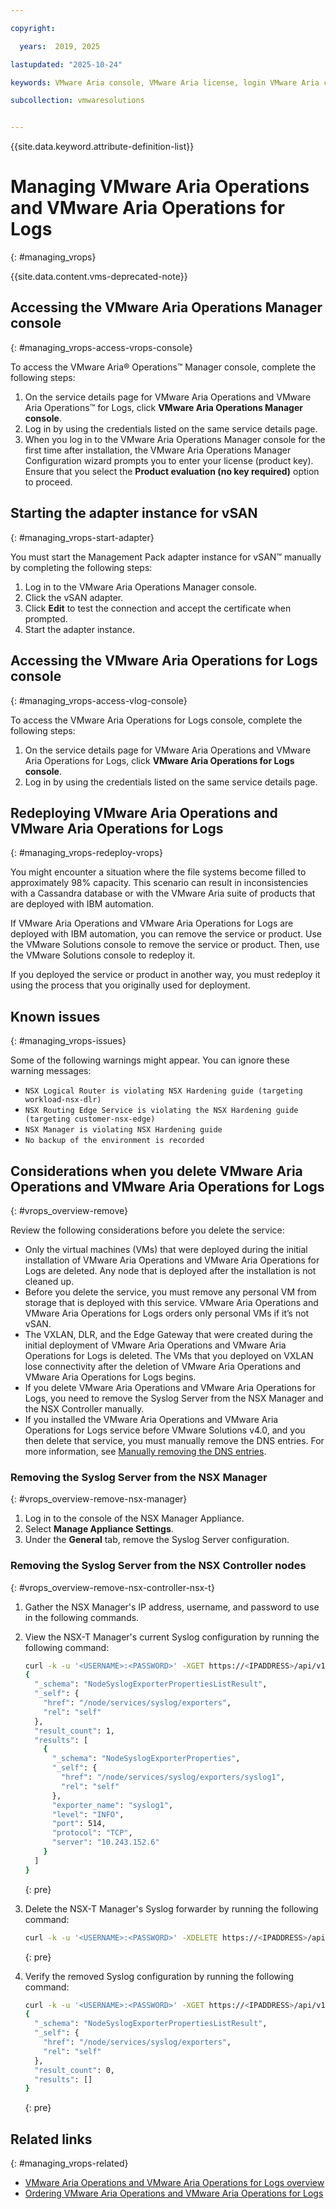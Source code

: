 ```yaml
---

copyright:

  years:  2019, 2025

lastupdated: "2025-10-24"

keywords: VMware Aria console, VMware Aria license, login VMware Aria console, vRealize console

subcollection: vmwaresolutions


---
```


{{site.data.keyword.attribute-definition-list}}

# Managing VMware Aria Operations and VMware Aria Operations for Logs
{: #managing_vrops}

{{site.data.content.vms-deprecated-note}}

## Accessing the VMware Aria Operations Manager console
{: #managing_vrops-access-vrops-console}

To access the VMware Aria® Operations™ Manager console, complete the following steps:
1. On the service details page for VMware Aria Operations and VMware Aria Operations™ for Logs, click **VMware Aria Operations Manager console**.
2. Log in by using the credentials listed on the same service details page.
3. When you log in to the VMware Aria Operations Manager console for the first time after installation, the VMware Aria Operations Manager Configuration wizard prompts you to enter your license (product key). Ensure that you select the **Product evaluation (no key required)** option to proceed.

## Starting the adapter instance for vSAN
{: #managing_vrops-start-adapter}

You must start the Management Pack adapter instance for vSAN™ manually by completing the following steps:
1. Log in to the VMware Aria Operations Manager console.
2. Click the vSAN adapter.
3. Click **Edit** to test the connection and accept the certificate when prompted.
4. Start the adapter instance.

## Accessing the VMware Aria Operations for Logs console
{: #managing_vrops-access-vlog-console}

To access the VMware Aria Operations for Logs console, complete the following steps:
1. On the service details page for VMware Aria Operations and VMware Aria Operations for Logs, click **VMware Aria Operations for Logs console**.
2. Log in by using the credentials listed on the same service details page.

## Redeploying VMware Aria Operations and VMware Aria Operations for Logs
{: #managing_vrops-redeploy-vrops}

You might encounter a situation where the file systems become filled to approximately 98% capacity. This scenario can result in inconsistencies with a Cassandra database or with the VMware Aria suite of products that are deployed with IBM automation.

If VMware Aria Operations and VMware Aria Operations for Logs are deployed with IBM automation, you can remove the service or product. Use the VMware Solutions console to remove the service or product. Then, use the VMware Solutions console to redeploy it.

If you deployed the service or product in another way, you must redeploy it using the process that you originally used for deployment.

## Known issues
{: #managing_vrops-issues}

Some of the following warnings might appear. You can ignore these warning messages:
* `NSX Logical Router is violating NSX Hardening guide (targeting workload-nsx-dlr)`
* `NSX Routing Edge Service is violating the NSX Hardening guide (targeting customer-nsx-edge)`
* `NSX Manager is violating NSX Hardening guide`
* `No backup of the environment is recorded`

## Considerations when you delete VMware Aria Operations and VMware Aria Operations for Logs
{: #vrops_overview-remove}

Review the following considerations before you delete the service:
* Only the virtual machines (VMs) that were deployed during the initial installation of VMware Aria Operations and VMware Aria Operations for Logs are deleted. Any node that is deployed after the installation is not cleaned up.
* Before you delete the service, you must remove any personal VM from storage that is deployed with this service. VMware Aria Operations and VMware Aria Operations for Logs orders only personal VMs if it’s not vSAN.
* The VXLAN, DLR, and the Edge Gateway that were created during the initial deployment of VMware Aria Operations and VMware Aria Operations for Logs is deleted. The VMs that you deployed on VXLAN lose connectivity after the deletion of VMware Aria Operations and VMware Aria Operations for Logs begins.
* If you delete VMware Aria Operations and VMware Aria Operations for Logs, you need to remove the Syslog Server from the NSX Manager and the NSX Controller manually.
* If you installed the VMware Aria Operations and VMware Aria Operations for Logs service before VMware Solutions v4.0, and you then delete that service, you must manually remove the DNS entries. For more information, see [Manually removing the DNS entries](/docs/vmwaresolutions?topic=vmwaresolutions-vc_deletingservices#vc_deletingservices-DNS-entries).

### Removing the Syslog Server from the NSX Manager
{: #vrops_overview-remove-nsx-manager}

1. Log in to the console of the NSX Manager Appliance.
2. Select **Manage Appliance Settings**.
3. Under the **General** tab, remove the Syslog Server configuration.

### Removing the Syslog Server from the NSX Controller nodes
{: #vrops_overview-remove-nsx-controller-nsx-t}

1. Gather the NSX Manager's IP address, username, and password to use in the following commands.
2. View the NSX-T Manager's current Syslog configuration by running the following command:

   ```sh
   curl -k -u '<USERNAME>:<PASSWORD>' -XGET https://<IPADDRESS>/api/v1/node/services/syslog/exporters
   {
     "_schema": "NodeSyslogExporterPropertiesListResult",
     "_self": {
       "href": "/node/services/syslog/exporters",
       "rel": "self"
     },
     "result_count": 1,
     "results": [
       {
         "_schema": "NodeSyslogExporterProperties",
         "_self": {
           "href": "/node/services/syslog/exporters/syslog1",
           "rel": "self"
         },
         "exporter_name": "syslog1",
         "level": "INFO",
         "port": 514,
         "protocol": "TCP",
         "server": "10.243.152.6"
       }
     ]
   }
   ```
   {: pre}

3. Delete the NSX-T Manager's Syslog forwarder by running the following command:

   ```sh
   curl -k -u '<USERNAME>:<PASSWORD>' -XDELETE https://<IPADDRESS>/api/v1/node/services/syslog/exporters/syslog1
   ```
   {: pre}

4. Verify the removed Syslog configuration by running the following command:

   ```sh
   curl -k -u '<USERNAME>:<PASSWORD>' -XGET https://<IPADDRESS>/api/v1/node/services/syslog/exporters
   {
     "_schema": "NodeSyslogExporterPropertiesListResult",
     "_self": {
       "href": "/node/services/syslog/exporters",
       "rel": "self"
     },
     "result_count": 0,
     "results": []
   }
   ```
   {: pre}

## Related links
{: #managing_vrops-related}

* [VMware Aria Operations and VMware Aria Operations for Logs overview](/docs/vmwaresolutions?topic=vmwaresolutions-vrops_overview)
* [Ordering VMware Aria Operations and VMware Aria Operations for Logs](/docs/vmwaresolutions?topic=vmwaresolutions-vrops_ordering)
